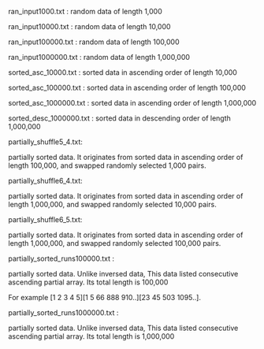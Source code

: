 ran_input1000.txt : random data of length 1,000

ran_input10000.txt : random data of length 10,000

ran_input100000.txt : random data of length 100,000

ran_input1000000.txt : random data of length 1,000,000

sorted_asc_10000.txt : sorted data in ascending order of length 10,000

sorted_asc_100000.txt : sorted data in ascending order of length 100,000

sorted_asc_1000000.txt : sorted data in ascending order of length 1,000,000

sorted_desc_1000000.txt : sorted data in descending order of length 1,000,000

partially_shuffle5_4.txt: 

partially sorted data. It originates from sorted data in ascending order of length 100,000, and swapped randomly selected 1,000 pairs.

partially_shuffle6_4.txt: 

partially sorted data. It originates from sorted data in ascending order of length 1,000,000, and swapped randomly selected 10,000 pairs.

partially_shuffle6_5.txt: 

partially sorted data. It originates from sorted data in ascending order of length 1,000,000, and swapped randomly selected 100,000 pairs.

partially_sorted_runs100000.txt :

partially sorted data. Unlike inversed data, This data listed consecutive ascending partial array. Its total length is 100,000

For example [1 2 3 4 5][1 5 66 888 910..][23 45 503 1095..].


partially_sorted_runs1000000.txt :

partially sorted data. Unlike inversed data, This data listed consecutive ascending partial array. Its total length is 1,000,000

